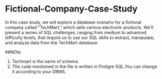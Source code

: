 # Fictional-Company-Case-Study
In this case study, we will explore a database scenario for a fictional company called "TechMart," which sells various electronic products. We'll present a series of SQL challenges, ranging from medium to advanced difficulty levels, that require us to use our SQL skills to extract, manipulate, and analyze data from the TechMart database. 

##NOte
1) Techmart is the name of schema.
2) The code mentioned in the file is written in Postgre SQL.You can change it according to your DBMS.
